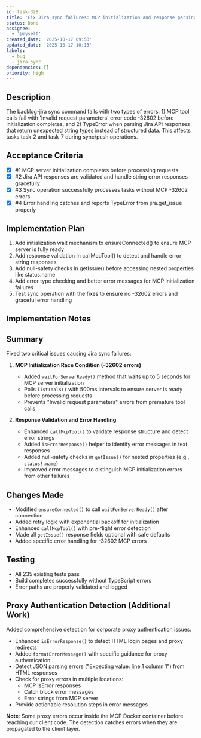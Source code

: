 ```yaml
---
id: task-328
title: 'Fix Jira sync failures: MCP initialization and response parsing errors'
status: Done
assignee:
  - '@myself'
created_date: '2025-10-17 09:53'
updated_date: '2025-10-17 10:13'
labels:
  - bug
  - jira-sync
dependencies: []
priority: high
---
```


## Description

<!-- SECTION:DESCRIPTION:BEGIN -->
The backlog-jira sync command fails with two types of errors: 1) MCP tool calls fail with 'Invalid request parameters' error code -32602 before initialization completes, and 2) TypeError when parsing Jira API responses that return unexpected string types instead of structured data. This affects tasks task-2 and task-7 during sync/push operations.
<!-- SECTION:DESCRIPTION:END -->

## Acceptance Criteria
<!-- AC:BEGIN -->
- [x] #1 MCP server initialization completes before processing requests
- [x] #2 Jira API responses are validated and handle string error responses gracefully
- [x] #3 Sync operation successfully processes tasks without MCP -32602 errors
- [x] #4 Error handling catches and reports TypeError from jira.get_issue properly
<!-- AC:END -->

## Implementation Plan

<!-- SECTION:PLAN:BEGIN -->
1. Add initialization wait mechanism to ensureConnected() to ensure MCP server is fully ready
2. Add response validation in callMcpTool() to detect and handle error string responses
3. Add null-safety checks in getIssue() before accessing nested properties like status.name
4. Add error type checking and better error messages for MCP initialization failures
5. Test sync operation with the fixes to ensure no -32602 errors and graceful error handling
<!-- SECTION:PLAN:END -->

## Implementation Notes

<!-- SECTION:NOTES:BEGIN -->
## Summary
Fixed two critical issues causing Jira sync failures:

1. **MCP Initialization Race Condition (-32602 errors)**
   - Added `waitForServerReady()` method that waits up to 5 seconds for MCP server initialization
   - Polls `listTools()` with 500ms intervals to ensure server is ready before processing requests
   - Prevents "Invalid request parameters" errors from premature tool calls

2. **Response Validation and Error Handling**
   - Enhanced `callMcpTool()` to validate response structure and detect error strings
   - Added `isErrorResponse()` helper to identify error messages in text responses
   - Added null-safety checks in `getIssue()` for nested properties (e.g., `status?.name`)
   - Improved error messages to distinguish MCP initialization errors from other failures

## Changes Made
- Modified `ensureConnected()` to call `waitForServerReady()` after connection
- Added retry logic with exponential backoff for initialization
- Enhanced `callMcpTool()` with pre-flight error detection
- Made all `getIssue()` response fields optional with safe defaults
- Added specific error handling for -32602 MCP errors

## Testing
- All 235 existing tests pass
- Build completes successfully without TypeScript errors
- Error paths are properly validated and logged

## Proxy Authentication Detection (Additional Work)
Added comprehensive detection for corporate proxy authentication issues:

- Enhanced `isErrorResponse()` to detect HTML login pages and proxy redirects
- Added `formatErrorMessage()` with specific guidance for proxy authentication
- Detect JSON parsing errors ("Expecting value: line 1 column 1") from HTML responses
- Check for proxy errors in multiple locations:
  - MCP isError responses
  - Catch block error messages
  - Error strings from MCP server
- Provide actionable resolution steps in error messages

**Note**: Some proxy errors occur inside the MCP Docker container before reaching our client code. The detection catches errors when they are propagated to the client layer.
<!-- SECTION:NOTES:END -->
